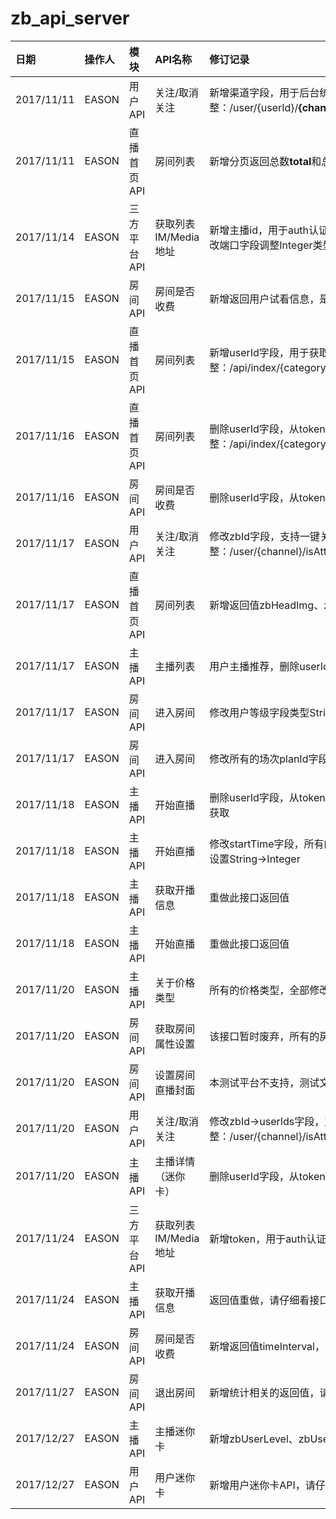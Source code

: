 # zb_api_server

|日期|操作人|模块|API名称|修订记录|
|:--|:--|:--|:--|:--|
|2017/11/11 |EASON|用户API |关注/取消关注|新增渠道字段，用于后台统计；API调整：/user/{userId}/**{channel}**/isAttention/{zbId}/{isAttention}|
|2017/11/11 |EASON|直播首页API|房间列表|新增分页返回总数**total**和总行数**rows**字段|
|2017/11/14 |EASON|三方平台API|获取列表IM/Media地址|新增主播id，用于auth认证；API调整：/api/platform/im/get/**{zbId}**；修改端口字段调整Integer类型|
|2017/11/15 |EASON|房间API|房间是否收费|新增返回用户试看信息，是否试看，试看时间等|
|2017/11/15 |EASON|直播首页API|房间列表|新增userId字段，用于获取当前用户收藏列表；API调整：/api/index/{category}/getIndexList/{position}/{pageSize}/**{userId}**|
|2017/11/16 |EASON|直播首页API|房间列表|删除userId字段，从token中获取；新增场次roomPlanId返回值，API调整：/api/index/{category}/getIndexList/{position}/{pageSize}|
|2017/11/16 |EASON|房间API|房间是否收费|删除userId字段，从token中获取；API调整：/room/{roomId}/isCharged|
|2017/11/17 |EASON|用户API|关注/取消关注|修改zbId字段，支持一键关注格式；API调整：/user/{channel}/isAttention/**{zbIds}**/{isAttention} |
|2017/11/17 |EASON|直播首页API|房间列表|新增返回值zbHeadImg、zbLevel字段，用户主播推荐|
|2017/11/17 |EASON|主播API|主播列表|用户主播推荐，删除userId字段，从token中获取；去掉不必要的字段|
|2017/11/17 |EASON|房间API|进入房间|修改用户等级字段类型String->Integer|
|2017/11/17 |EASON|房间API|进入房间|修改所有的场次planId字段类型String->Integer，用于与原点播系统统一|
|2017/11/18 |EASON|主播API|开始直播|删除userId字段，从token中获取；除去请求参数roomId，通过后台zdId获取|
|2017/11/18 |EASON|主播API|开始直播|修改startTime字段，所有的时间请传递Long类型的时间戳，修改持续时间设置String->Integer|
|2017/11/18 |EASON|主播API|获取开播信息 |重做此接口返回值|
|2017/11/18 |EASON|主播API|开始直播|重做此接口返回值|
|2017/11/20 |EASON|主播API|关于价格类型|所有的价格类型，全部修改未Double类型|
|2017/11/20 |EASON|房间API|获取房间属性设置|该接口暂时废弃，所有的房间属性初始化数据，从开播准备接口获取|
|2017/11/20 |EASON|房间API|设置房间直播封面|本测试平台不支持，测试文件上传接口，请使用Restclient等文件上传工具|
|2017/11/20 |EASON|用户API|关注/取消关注|修改zbId->userIds字段，支持一键关注格式(用户或者主播)；API调整：/user/{channel}/isAttention/**{userIds}**/{isAttention} |
|2017/11/20 |EASON|主播API|主播详情（迷你卡）|删除userId字段，从token中获取；API调整；用户等级String->Integer |
|2017/11/24 |EASON|三方平台API|获取列表IM/Media地址|新增token，用于auth认证； |
|2017/11/24|EASON|主播API|获取开播信息|返回值重做，请仔细看接口说明 |
|2017/11/24|EASON|房间API|房间是否收费|新增返回值timeInterval，用于收费间隔 |
|2017/11/27|EASON|房间API|退出房间 |新增统计相关的返回值，请仔细看接口说明 |
|2017/12/27|EASON|主播API|主播迷你卡 |新增zbUserLevel、zbUserVIP字段 |
|2017/12/27|EASON|用户API|用户迷你卡 |新增用户迷你卡API，请仔细看接口说明|